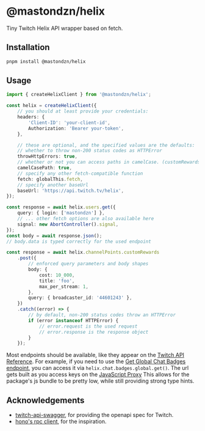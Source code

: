 # @mastondzn/helix

Tiny Twitch Helix API wrapper based on fetch.

## Installation

```sh
pnpm install @mastondzn/helix
```

## Usage

```ts
import { createHelixClient } from '@mastondzn/helix';

const helix = createHelixClient({
    // you should at least provide your credentials:
    headers: {
        'Client-ID': 'your-client-id',
        Authorization: 'Bearer your-token',
    },

    // these are optional, and the specified values are the defaults:
    // whether to throw non-200 status codes as HTTPError
    throwHttpErrors: true,
    // whether or not you can access paths in camelCase. (customRewards instead of custom_rewards)
    camelCasePath: true,
    // specify any other fetch-compatible function
    fetch: globalThis.fetch,
    // specify another baseUrl
    baseUrl: 'https://api.twitch.tv/helix',
});

const response = await helix.users.get({
    query: { login: ['mastondzn'] },
    // ... other fetch options are also available here
    signal: new AbortController().signal,
});
const body = await response.json();
// body.data is typed correctly for the used endpoint

const response = await helix.channelPoints.customRewards
    .post({
        // enforced query parameters and body shapes
        body: {
            cost: 10_000,
            title: 'foo',
            max_per_stream: 1,
        },
        query: { broadcaster_id: '44601243' },
    })
    .catch((error) => {
        // by default, non-200 status codes throw an HTTPError
        if (error instanceof HTTPError) {
            // error.request is the used request
            // error.response is the response object
        }
    });
```

Most endpoints should be available, like they appear on the [Twitch API Reference](https://dev.twitch.tv/docs/api/reference).
For example, if you need to use the [Get Global Chat Badges endpoint](https://dev.twitch.tv/docs/api/reference/#get-global-chat-badges), you can access it via `helix.chat.badges.global.get()`.
The url gets built as you access keys on the [JavaScript Proxy](https://developer.mozilla.org/en-US/docs/Web/JavaScript/Reference/Global_Objects/Proxy)
This allows for the package's js bundle to be pretty low, while still providing strong type hints.

## Acknowledgements

- [twitch-api-swagger](https://github.com/DmitryScaletta/twitch-api-swagger), for providing the openapi spec for Twitch.
- [hono's rpc client](https://hono.dev/docs/guides/rpc#client), for the inspiration.
